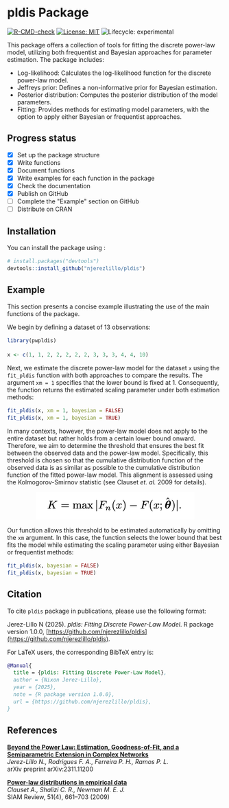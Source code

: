 
# pldis Package

<!-- badges: start -->
[![R-CMD-check](https://github.com/njerezlillo/pldis/actions/workflows/R-CMD-check.yaml/badge.svg)](https://github.com/njerezlillo/pldis/actions/workflows/R-CMD-check.yaml)
[![License: MIT](https://img.shields.io/badge/License-MIT-yellow.svg)](./LICENSE)
![Lifecycle: experimental](https://img.shields.io/badge/Lifecycle-Experimental-orange)
<!-- badges: end -->

This package offers a collection of tools for fitting the discrete power-law model, utilizing both frequentist and Bayesian approaches for parameter estimation. The package includes:

- Log-likelihood: Calculates the log-likelihood function for the discrete power-law model.
- Jeffreys prior: Defines a non-informative prior for Bayesian estimation.
- Posterior distribution: Computes the posterior distribution of the model parameters.
- Fitting: Provides methods for estimating model parameters, with the option to apply either Bayesian or frequentist approaches.

## Progress status

- [x] Set up the package structure  
- [x] Write functions  
- [x] Document functions
- [x] Write examples for each function in the package
- [x] Check the documentation
- [x] Publish on GitHub  
- [ ] Complete the "Example" section on GitHub
- [ ] Distribute on CRAN

## Installation

You can install the package using :

``` r
# install.packages("devtools")
devtools::install_github("njerezlillo/pldis")
```

## Example

This section presents a concise example illustrating the use of the main functions of the package.

We begin by defining a dataset of 13 observations:

``` r
library(pwpldis)

x <- c(1, 1, 2, 2, 2, 2, 2, 3, 3, 3, 4, 4, 10)
```

Next, we estimate the discrete power-law model for the dataset `x` using the `fit_pldis` function with both approaches to compare the results. The argument `xm = 1` specifies that the lower bound is fixed at 1. Consequently, the function returns the estimated scaling parameter under both estimation methods:

``` r
fit_pldis(x, xm = 1, bayesian = FALSE)
fit_pldis(x, xm = 1, bayesian = TRUE)
```

In many contexts, however, the power-law model does not apply to the entire dataset but rather holds from a certain lower bound onward. Therefore, we aim to determine the threshold that ensures the best fit between the observed data and the power-law model. Specifically, this threshold is chosen so that the cumulative distribution function of the observed data is as similar as possible to the cumulative distribution function of the fitted power-law model. This alignment is assessed using the Kolmogorov-Smirnov statistic  (see Clauset *et. al.* 2009 for details).

<p align="center">
  <img src="KS.png" alt="">
</p>

Our function allows this threshold to be estimated automatically by omitting the `xm` argument. In this case, the function selects the lower bound that best fits the model while estimating the scaling parameter using either Bayesian or frequentist methods:

``` r
fit_pldis(x, bayesian = FALSE)
fit_pldis(x, bayesian = TRUE)
```

## Citation

To cite `pldis` package in publications, please use the following format:

Jerez-Lillo N (2025). *pldis: Fitting Discrete Power-Law Model*. R package version 1.0.0, [https://github.com/njerezlillo/pldis](https://github.com/njerezlillo/pldis).

For LaTeX users, the corresponding BibTeX entry is:

```bibtex
@Manual{
  title = {pldis: Fitting Discrete Power-Law Model},
  author = {Nixon Jerez-Lillo},
  year = {2025},
  note = {R package version 1.0.0},
  url = {https://github.com/njerezlillo/pldis},
}
```

## References  

[**Beyond the Power Law: Estimation, Goodness-of-Fit, and a Semiparametric Extension in Complex Networks**](https://arxiv.org/abs/2311.11200)  
*Jerez-Lillo N., Rodrigues F. A., Ferreira P. H., Ramos P. L.*  
arXiv preprint arXiv:2311.11200 

[**Power-law distributions in empirical data**](https://doi.org/10.1137/070710111)  
*Clauset A., Shalizi C. R., Newman M. E. J.*  
SIAM Review, 51(4), 661–703 (2009)
